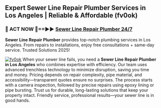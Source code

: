 ## Expert Sewer Line Repair Plumber Services in Los Angeles | Reliable & Affordable (fv0ok)  

<h3>🚿 ACT NOW 🌟==►► <a href="https://tinyurl.com/2ne6vx2x" rel="nofollow">Sewer Line Repair Plumber 24/7</a></h3>

**Sewer Line Repair Plumber** provides top-notch plumbing services in Los Angeles. From repairs to installations, enjoy free consultations + same-day service. Trusted Solutions 2025!

[![fv0ok](https://i.imgur.com/4PFF4AK.jpeg)](https://tinyurl.com/2ne6vx2x)
When your sewer line fails, you need a **Sewer Line Repair Plumber in Los Angeles** who combines expertise with efficiency. Our team uses advanced trenchless technology to minimize disruption, saving you time and money. Pricing depends on repair complexity, pipe material, and accessibility—transparent quotes ensure no surprises. The process starts with a camera inspection, followed by precise repairs using epoxy lining or pipe bursting. Trust us for durable, long-lasting solutions that keep your property intact. Friendly service, professional results—your sewer line is in good hands.